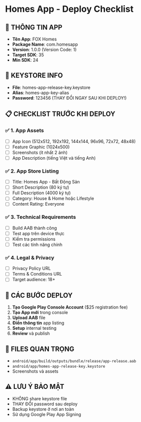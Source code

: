 # Homes App - Deploy Checklist

## 📱 THÔNG TIN APP

- **Tên App**: FOX Homes
- **Package Name**: com.homesapp
- **Version**: 1.0.0 (Version Code: 1)
- **Target SDK**: 35
- **Min SDK**: 24

## 🔐 KEYSTORE INFO

- **File**: homes-app-release-key.keystore
- **Alias**: homes-app-key-alias
- **Password**: 123456 (THAY ĐỔI NGAY SAU KHI DEPLOY!)

## 📋 CHECKLIST TRƯỚC KHI DEPLOY

### ✅ 1. App Assets

- [ ] App Icon (512x512, 192x192, 144x144, 96x96, 72x72, 48x48)
- [ ] Feature Graphic (1024x500)
- [ ] Screenshots (ít nhất 2 ảnh)
- [ ] App Description (tiếng Việt và tiếng Anh)

### ✅ 2. App Store Listing

- [ ] Title: Homes App - Bất Động Sản
- [ ] Short Description (80 ký tự)
- [ ] Full Description (4000 ký tự)
- [ ] Category: House & Home hoặc Lifestyle
- [ ] Content Rating: Everyone

### ✅ 3. Technical Requirements

- [ ] Build AAB thành công
- [ ] Test app trên device thực
- [ ] Kiểm tra permissions
- [ ] Test các tính năng chính

### ✅ 4. Legal & Privacy

- [ ] Privacy Policy URL
- [ ] Terms & Conditions URL
- [ ] Target audience: 18+

## 🚀 CÁC BƯỚC DEPLOY

1. **Tạo Google Play Console Account** ($25 registration fee)
2. **Tạo App mới** trong console
3. **Upload AAB** file
4. **Điền thông tin** app listing
5. **Setup** internal testing
6. **Review** và publish

## 📁 FILES QUAN TRỌNG

- `android/app/build/outputs/bundle/release/app-release.aab`
- `android/app/homes-app-release-key.keystore`
- Screenshots và assets

## ⚠️ LƯU Ý BẢO MẬT

- KHÔNG share keystore file
- THAY ĐỔI password sau deploy
- Backup keystore ở nơi an toàn
- Sử dụng Google Play App Signing
